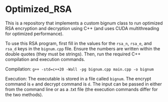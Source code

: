 # Optimized_RSA

This is a repository that implements a custom bignum class to run optimized RSA 
encryption and decryption using C++ (and uses CUDA multithreading for optimized
performance). 

To use this RSA program, first fill in the values for the `rsa_n`, `rsa_e`, and `rsa_d`
keys in the `bignum.cpp` file. Ensure the numbers are written within the double quotes (they must be strings). Then, run the required C++ compilation and execution
commands. 

Compilation: `g++ -std=c++20 -Wall -pg bignum.cpp main.cpp -o bignum`

Execution: The executable is stored in a file called `bignum`. The encrypt command is 
`e` and decrypt command is `d`. The input can be passed in either from the command line
or as a .txt file (the execution commands differ for the two methods).

